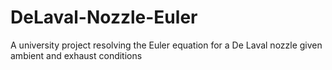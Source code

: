 # DeLaval-Nozzle-Euler
A university project resolving the Euler equation for a De Laval nozzle given ambient and exhaust conditions 

